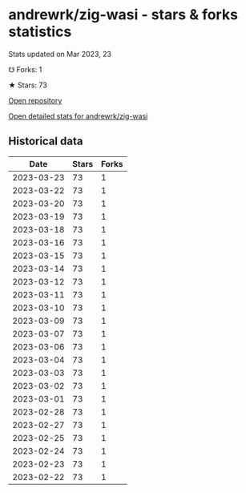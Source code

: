# andrewrk/zig-wasi - stars & forks statistics

Stats updated on Mar 2023, 23

☋ Forks: 1

★ Stars: 73

[Open repository](https://github.com/andrewrk/zig-wasi)

[Open detailed stats for andrewrk/zig-wasi](https://reviewgithub.com/rep/andrewrk/zig-wasi)

## Historical data
| Date | Stars | Forks |
|------|-------|-------|
| 2023-03-23 | 73 | 1 | 
| 2023-03-22 | 73 | 1 | 
| 2023-03-20 | 73 | 1 | 
| 2023-03-19 | 73 | 1 | 
| 2023-03-18 | 73 | 1 | 
| 2023-03-16 | 73 | 1 | 
| 2023-03-15 | 73 | 1 | 
| 2023-03-14 | 73 | 1 | 
| 2023-03-12 | 73 | 1 | 
| 2023-03-11 | 73 | 1 | 
| 2023-03-10 | 73 | 1 | 
| 2023-03-09 | 73 | 1 | 
| 2023-03-07 | 73 | 1 | 
| 2023-03-06 | 73 | 1 | 
| 2023-03-04 | 73 | 1 | 
| 2023-03-03 | 73 | 1 | 
| 2023-03-02 | 73 | 1 | 
| 2023-03-01 | 73 | 1 | 
| 2023-02-28 | 73 | 1 | 
| 2023-02-27 | 73 | 1 | 
| 2023-02-25 | 73 | 1 | 
| 2023-02-24 | 73 | 1 | 
| 2023-02-23 | 73 | 1 | 
| 2023-02-22 | 73 | 1 | 

